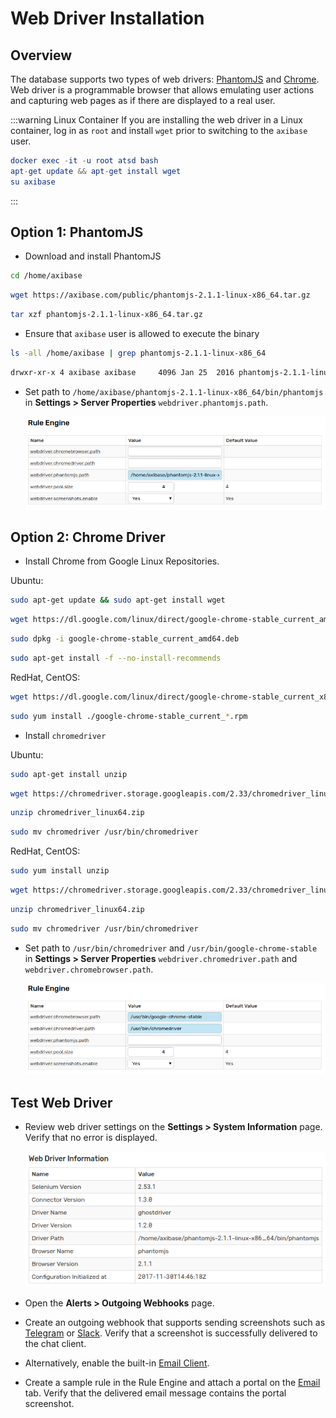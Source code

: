 # Web Driver Installation

## Overview

The database supports two types of web drivers: [PhantomJS](http://phantomjs.org/) and [Chrome](https://sites.google.com/a/chromium.org/chromedriver/). Web driver is a programmable browser that allows emulating user actions and capturing web pages as if there are displayed to a real user.

:::warning Linux Container
If you are installing the web driver in a Linux container, log in as `root` and install `wget` prior to switching to the `axibase` user.

```elm
docker exec -it -u root atsd bash
apt-get update && apt-get install wget
su axibase
```

:::

## Option 1: PhantomJS

* Download and install PhantomJS

```sh
cd /home/axibase
```

```sh
wget https://axibase.com/public/phantomjs-2.1.1-linux-x86_64.tar.gz
```

```sh
tar xzf phantomjs-2.1.1-linux-x86_64.tar.gz
```

* Ensure that `axibase` user is allowed to execute the binary

```sh
ls -all /home/axibase | grep phantomjs-2.1.1-linux-x86_64
```

```txt
drwxr-xr-x 4 axibase axibase     4096 Jan 25  2016 phantomjs-2.1.1-linux-x86_64
```

* Set path to `/home/axibase/phantomjs-2.1.1-linux-x86_64/bin/phantomjs` in **Settings > Server Properties** `webdriver.phantomjs.path`.

    ![](./images/webdriver.phantomjs.path.png)

## Option 2: Chrome Driver

* Install Chrome from Google Linux Repositories.

Ubuntu:

```sh
sudo apt-get update && sudo apt-get install wget
```

```sh
wget https://dl.google.com/linux/direct/google-chrome-stable_current_amd64.deb
```

```sh
sudo dpkg -i google-chrome-stable_current_amd64.deb
```

```sh
sudo apt-get install -f --no-install-recommends
```

RedHat, CentOS:

```sh
wget https://dl.google.com/linux/direct/google-chrome-stable_current_x86_64.rpm
```

```sh
sudo yum install ./google-chrome-stable_current_*.rpm
```

* Install `chromedriver`

Ubuntu:

```sh
sudo apt-get install unzip
```

```sh
wget https://chromedriver.storage.googleapis.com/2.33/chromedriver_linux64.zip
```

```sh
unzip chromedriver_linux64.zip
```

```sh
sudo mv chromedriver /usr/bin/chromedriver
```

RedHat, CentOS:

```sh
sudo yum install unzip
```

```sh
wget https://chromedriver.storage.googleapis.com/2.33/chromedriver_linux64.zip
```

```sh
unzip chromedriver_linux64.zip
```

```sh
sudo mv chromedriver /usr/bin/chromedriver
```

* Set path to `/usr/bin/chromedriver` and `/usr/bin/google-chrome-stable` in **Settings > Server Properties** `webdriver.chromedriver.path` and `webdriver.chromebrowser.path`.

    ![](./images/webdriver-google.png)

## Test Web Driver

* Review web driver settings on the **Settings > System Information** page. Verify that no error is displayed.

    ![](./images/webdriver-settings_1.png)

* Open the **Alerts > Outgoing Webhooks** page.

* Create an outgoing webhook that supports sending screenshots such as [Telegram](telegram.md) or [Slack](slack.md). Verify that a screenshot is successfully delivered to the chat client.

* Alternatively, enable the built-in [Email Client](../../administration/mail-client.md).

* Create a sample rule in the Rule Engine and attach a portal on the [Email](../email.md#portals) tab. Verify that the delivered email message contains the portal screenshot.

